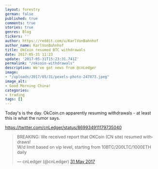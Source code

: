 ```yaml
---
layout: forestry
german: false
published: true
comments: true
stories: true
genres: Blog
tickers: ''
author: https://reddit.com/u/KarlVonBahnhof
author_name: KarlVonBahnhof
title: OkCoin resumed BTC withdrawals
date: 2017-05-31 11:23
update: '2017-05-31T15:23:31.741Z'
permalink: "/okcoin-withdrawals"
description: We've got news from @cnLedger
image:
- "/uploads/2017/05/31/pexels-photo-247873.jpeg"
image_alt:
- Good Morning China!
categories:
- trading
tags: []
---
```

Today's is the day. OkCoin.cn apparently resuming withdrawals - at least this is what the rumor says.

https://twitter.com/cnLedger/status/869934911179735040

<blockquote class="twitter-tweet" data-lang="en-gb"><p lang="en" dir="ltr">BREAKING: We received report that OKCoin (CN site) resumed withdraws!<br>W/d limit based on vip level, starting from 10BTC/200LTC/1000ETH daily</p>&mdash; cnLedger (@cnLedger) <a href="https://twitter.com/cnLedger/status/869934911179735040">31 May 2017</a></blockquote>
